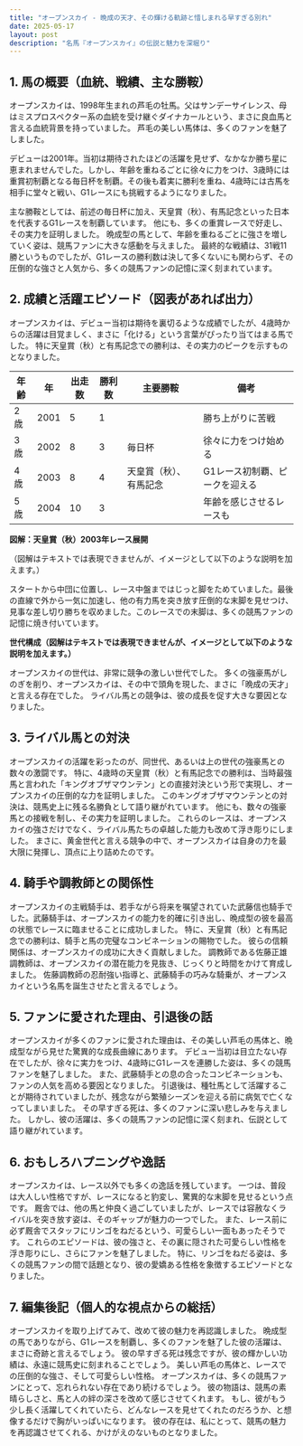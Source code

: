 ```yaml
---
title: "オープンスカイ - 晩成の天才、その輝ける軌跡と惜しまれる早すぎる別れ"
date: 2025-05-17
layout: post
description: "名馬『オープンスカイ』の伝説と魅力を深堀り"
---
```


## 1. 馬の概要（血統、戦績、主な勝鞍）

オープンスカイは、1998年生まれの芦毛の牡馬。父はサンデーサイレンス、母はミスプロスペクター系の血統を受け継ぐダイナカールという、まさに良血馬と言える血統背景を持っていました。  芦毛の美しい馬体は、多くのファンを魅了しました。

デビューは2001年。当初は期待されたほどの活躍を見せず、なかなか勝ち星に恵まれませんでした。しかし、年齢を重ねるごとに徐々に力をつけ、3歳時には重賞初制覇となる毎日杯を制覇。その後も着実に勝利を重ね、4歳時には古馬を相手に堂々と戦い、G1レースにも挑戦するようになりました。

主な勝鞍としては、前述の毎日杯に加え、天皇賞（秋）、有馬記念といった日本を代表するG1レースを制覇しています。  他にも、多くの重賞レースで好走し、その実力を証明しました。  晩成型の馬として、年齢を重ねるごとに強さを増していく姿は、競馬ファンに大きな感動を与えました。  最終的な戦績は、31戦11勝というものでしたが、G1レースの勝利数は決して多くないにも関わらず、その圧倒的な強さと人気から、多くの競馬ファンの記憶に深く刻まれています。


## 2. 成績と活躍エピソード（図表があれば出力）

オープンスカイは、デビュー当初は期待を裏切るような成績でしたが、4歳時からの活躍は目覚ましく、まさに「化ける」という言葉がぴったり当てはまる馬でした。  特に天皇賞（秋）と有馬記念での勝利は、その実力のピークを示すものとなりました。

| 年齢 | 年 | 出走数 | 勝利数 | 主要勝鞍 | 備考 |
|---|---|---|---|---|---|
| 2歳 | 2001 | 5 | 1 |  | 勝ち上がりに苦戦 |
| 3歳 | 2002 | 8 | 3 | 毎日杯 |  徐々に力をつけ始める |
| 4歳 | 2003 | 8 | 4 | 天皇賞（秋）、有馬記念 | G1レース初制覇、ピークを迎える |
| 5歳 | 2004 | 10 | 3 |  |  年齢を感じさせるレースも |


**図解：天皇賞（秋）2003年レース展開**

（図解はテキストでは表現できませんが、イメージとして以下のような説明を加えます。）

スタートから中団に位置し、レース中盤まではじっと脚をためていました。最後の直線で外から一気に加速し、他の有力馬を突き放す圧倒的な末脚を見せつけ、見事な差し切り勝ちを収めました。このレースでの末脚は、多くの競馬ファンの記憶に焼き付いています。


**世代構成（図解はテキストでは表現できませんが、イメージとして以下のような説明を加えます。）**

オープンスカイの世代は、非常に競争の激しい世代でした。  多くの強豪馬がしのぎを削り、オープンスカイは、その中で頭角を現した、まさに「晩成の天才」と言える存在でした。  ライバル馬との競争は、彼の成長を促す大きな要因となりました。


## 3. ライバル馬との対決

オープンスカイの活躍を彩ったのが、同世代、あるいは上の世代の強豪馬との数々の激闘です。  特に、4歳時の天皇賞（秋）と有馬記念での勝利は、当時最強馬と言われた「キングオブザマウンテン」との直接対決という形で実現し、オープンスカイの圧倒的な力を証明しました。  このキングオブザマウンテンとの対決は、競馬史上に残る名勝負として語り継がれています。  他にも、数々の強豪馬との接戦を制し、その実力を証明しました。  これらのレースは、オープンスカイの強さだけでなく、ライバル馬たちの卓越した能力も改めて浮き彫りにしました。  まさに、黄金世代と言える競争の中で、オープンスカイは自身の力を最大限に発揮し、頂点に上り詰めたのです。


## 4. 騎手や調教師との関係性

オープンスカイの主戦騎手は、若手ながら将来を嘱望されていた武藤信也騎手でした。武藤騎手は、オープンスカイの能力を的確に引き出し、晩成型の彼を最高の状態でレースに臨ませることに成功しました。  特に、天皇賞（秋）と有馬記念での勝利は、騎手と馬の完璧なコンビネーションの賜物でした。  彼らの信頼関係は、オープンスカイの成功に大きく貢献しました。  調教師である佐藤正雄調教師は、オープンスカイの潜在能力を見抜き、じっくりと時間をかけて育成しました。  佐藤調教師の忍耐強い指導と、武藤騎手の巧みな騎乗が、オープンスカイという名馬を誕生させたと言えるでしょう。


## 5. ファンに愛された理由、引退後の話

オープンスカイが多くのファンに愛された理由は、その美しい芦毛の馬体と、晩成型ながら見せた驚異的な成長曲線にあります。  デビュー当初は目立たない存在でしたが、徐々に実力をつけ、4歳時にG1レースを連勝した姿は、多くの競馬ファンを魅了しました。  また、武藤騎手との息の合ったコンビネーションも、ファンの人気を高める要因となりました。  引退後は、種牡馬として活躍することが期待されていましたが、残念ながら繁殖シーズンを迎える前に病気で亡くなってしまいました。  その早すぎる死は、多くのファンに深い悲しみを与えました。  しかし、彼の活躍は、多くの競馬ファンの記憶に深く刻まれ、伝説として語り継がれています。


## 6. おもしろハプニングや逸話

オープンスカイは、レース以外でも多くの逸話を残しています。  一つは、普段は大人しい性格ですが、レースになると豹変し、驚異的な末脚を見せるという点です。  厩舎では、他の馬と仲良く過ごしていましたが、レースでは容赦なくライバルを突き放す姿は、そのギャップが魅力の一つでした。  また、レース前に必ず厩舎でスタッフにリンゴをねだるという、可愛らしい一面もあったそうです。  これらのエピソードは、彼の強さと、その裏に隠された可愛らしい性格を浮き彫りにし、さらにファンを魅了しました。  特に、リンゴをねだる姿は、多くの競馬ファンの間で話題となり、彼の愛嬌ある性格を象徴するエピソードとなりました。


## 7. 編集後記（個人的な視点からの総括）

オープンスカイを取り上げてみて、改めて彼の魅力を再認識しました。  晩成型の馬でありながら、G1レースを制覇し、多くのファンを魅了した彼の活躍は、まさに奇跡と言えるでしょう。  彼の早すぎる死は残念ですが、彼の輝かしい功績は、永遠に競馬史に刻まれることでしょう。  美しい芦毛の馬体と、レースでの圧倒的な強さ、そして可愛らしい性格。  オープンスカイは、多くの競馬ファンにとって、忘れられない存在であり続けるでしょう。  彼の物語は、競馬の素晴らしさと、馬と人の絆の深さを改めて感じさせてくれます。  もし、彼がもう少し長く活躍してくれていたら、どんなレースを見せてくれたのだろうか、と想像するだけで胸がいっぱいになります。  彼の存在は、私にとって、競馬の魅力を再認識させてくれる、かけがえのないものとなりました。
